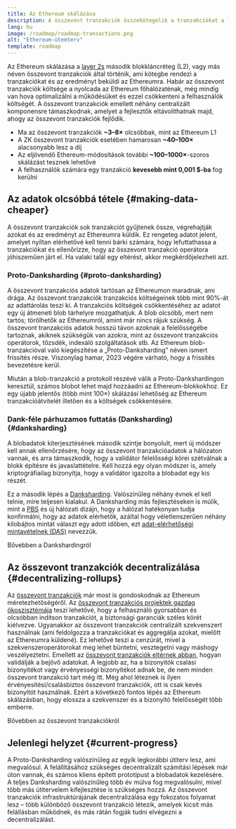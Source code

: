 ```yaml
---
title: Az Ethereum skálázása
description: A összevont tranzakciók összekötegelik a tranzakciókat a láncon kívül, ezzel csökkentve a felhasználó költségét. Ugyanakkor ahogy az összevont tranzakciók jelenleg használják az adatokat, az túl drága, és behatárolják, hogy milyen alacsony is lehet a tranzakciós díj. Erre a Proto-Danksharding nyújt megoldást.
lang: hu
image: /roadmap/roadmap-transactions.png
alt: "Ethereum-ütemterv"
template: roadmap
---
```


Az Ethereum skálázása a [layer 2s](/layer-2/#rollups) második blokkláncréteg (L2), vagy más néven összevont tranzakciók által történik, ami kötegbe rendezi a tranzakciókat és az eredményt beküldi az Ethereumra. Habár az összevont tranzakciók költsége a nyolcada az Ethereum főhálózaténak, még mindig van hova optimalizálni a működésüket és ezzel csökkenteni a felhasználók költségét. A összevont tranzakciók emellett néhány centralizált komponensre támaszkodnak, amelyet a fejlesztők eltávolíthatnak majd, ahogy az összevont tranzakciók fejlődik.

<InfoBanner mb={8} title="Tranzakciós költség">
  <ul style={{ marginBottom: 0 }}>
    <li>Ma az összevont tranzakciók <strong>~3–8×</strong> olcsóbbak, mint az Ethereum L1</li>
    <li>A ZK összevont tranzakciók esetében hamarosan <strong>~40–100×</strong> alacsonyabb lesz a díj</li>
    <li>Az eljövendő Ethereum-módosítások további <strong>~100–1000×</strong>-szoros skálázást tesznek lehetővé</li>
    <li style={{ marginBottom: 0 }}>A felhasználók számára egy tranzakció <strong>kevesebb mint 0,001 $-ba</strong> fog kerülni</li>
  </ul>
</InfoBanner>

## Az adatok olcsóbbá tétele \{#making-data-cheaper}

A összevont tranzakciók sok tranzakciót gyűjtenek össze, végrehajtják azokat és az eredményt az Ethereumra küldik. Ez rengeteg adatot jelent, amelyet nyíltan elérhetővé kell tenni bárki számára, hogy lefuttathassa a tranzakciókat és ellenőrizze, hogy az összevont tranzakció operátora jóhiszeműen járt el. Ha valaki talál egy eltérést, akkor megkérdőjelezheti azt.

### Proto-Danksharding \{#proto-danksharding}

A összevont tranzakciós adatok tartósan az Ethereumon maradnak, ami drága. Az összevont tranzakciók tranzakciós költségeinek több mint 90%-át az adattárolás teszi ki. A tranzakciós költségek csökkentéséhez az adatot egy új átmeneti blob tárhelyre mozgathatjuk. A blob olcsóbb, mert nem tartós; törölhetők az Ethereumról, amint már nincs rájuk szükség. A összevont tranzakciós adatok hosszú távon azoknak a felelősségébe tartoznak, akiknek szükségük van azokra, mint az összevont tranzakciós operátorok, tőzsdék, indexáló szolgáltatások stb. Az Ethereum blob-tranzakcióval való kiegészítése a „Proto-Danksharding” néven ismert frissítés része. Viszonylag hamar, 2023 végére várható, hogy a frissítés bevezetésre kerül.

Miután a blob-tranzakció a protokoll részévé válik a Proto-Dankshardingon keresztül, számos blobot lehet majd hozzáadni az Ethereum-blokkokhoz. Ez egy újabb jelentős (több mint 100×) skálázási lehetőség az Ethereum tranzakcióátvitelét illetően és a költségek csökkentésére.

### Dank-féle párhuzamos futtatás (Danksharding) \{#danksharding}

A blobadatok kiterjesztésének második szintje bonyolult, mert új módszer kell annak ellenőrzésére, hogy az összevont tranzakcióadatok a hálózaton vannak, és arra támaszkodik, hogy a validátor felelősségi körei szétválnak a blokk építésre és javaslattételre. Kell hozzá egy olyan módszer is, amely kriptográfiailag bizonyítja, hogy a validátor igazolta a blobadat egy kis részét.

Ez a második lépés a [Danksharding](/roadmap/danksharding/). Valószínűleg néhány évnek el kell telnie, mire teljesen kialakul. A Danksharding más fejlesztéseken is múlik, mint a [PBS](/roadmap/pbs) és új hálózati dizájn, hogy a hálózat hatékonyan tudja konfirmálni, hogy az adatok elérhetők, azáltal hogy véletlenszerűen néhány kilobájtos mintát választ egy adott időben, ezt [adat-elérhetőségi mintavételnek (DAS)](/developers/docs/data-availability) nevezzük.

<ButtonLink variant="outline-color" to="/roadmap/danksharding/">Bővebben a Dankshardingról</ButtonLink>

## Az összevont tranzakciók decentralizálása \{#decentralizing-rollups}

Az [összevont tranzakciók](/layer-2) már most is gondoskodnak az Ethereum méretezhetőségéről. Az [összevont tranzakciós projektek gazdag ökoszisztémája](https://l2beat.com/scaling/tvl) teszi lehetővé, hogy a felhasználó gyorsabban és olcsóbban indítson tranzakciót, a biztonsági garanciák széles körét kiélvezve. Ugyanakkor az összevont tranzakciók centralizált szekvenszert használnak (ami feldolgozza a tranzakciókat és aggregálja azokat, mielőtt az Ethereumra küldené). Ez lehetővé teszi a cenzúrát, mivel a szekvenszeroperátorokat meg lehet büntetni, vesztegetni vagy máshogy veszélyeztetni. Emellett az [összevont tranzakciók eltérnek abban](https://l2beat.com), hogyan validálják a bejövő adatokat. A legjobb az, ha a bizonyítók csalási bizonyítékot vagy érvényességi bizonyítékot adnak be, de nem minden összevont tranzakció tart még itt. Még ahol léteznek is ilyen érvényesítési/csalásbiztos összevont tranzakciók, ott is csak kevés bizonyítót használnak. Ezért a következő fontos lépés az Ethereum skálázásban, hogy elossza a szekvenszer és a bizonyító felelősségét több emberre.

<ButtonLink variant="outline-color" to="/developers/docs/scaling/">Bővebben az összevont tranzakciókról</ButtonLink>

## Jelenlegi helyzet \{#current-progress}

A Proto-Danksharding valószínűleg az egyik legkorábbi útiterv lesz, ami megvalósul. A felállításához szükséges decentralizált számítási lépések már úton vannak, és számos kliens épített prototípust a blobadatok kezelésére. A teljes Danksharding valószínűleg több év múlva fog megvalósulni, mivel több más útitervelem kifejlesztése is szükséges hozzá. Az összevont tranzakciók infrastruktúrájának decentralizálása egy fokozatos folyamat lesz – több különböző összevont tranzakció létezik, amelyek kicsit más felállásban működnek, és más rátán fogják tudni elvégezni a decentralizálást.
